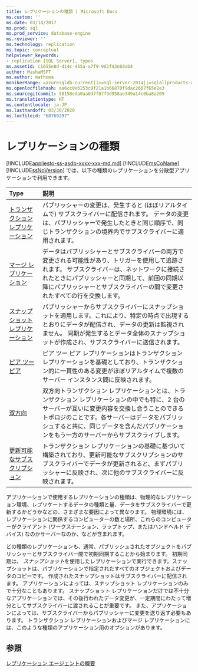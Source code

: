 ```yaml
---
title: レプリケーションの種類 | Microsoft Docs
ms.custom: ''
ms.date: 03/14/2017
ms.prod: sql
ms.prod_service: database-engine
ms.reviewer: ''
ms.technology: replication
ms.topic: conceptual
helpviewer_keywords:
- replication [SQL Server], types
ms.assetid: c1655e8d-d14c-455a-a7f9-9d2f43e88ab4
author: MashaMSFT
ms.author: mathoma
monikerRange: =azuresqldb-current||>=sql-server-2014||=sqlallproducts-allversions
ms.openlocfilehash: aa6cc0eb253c0f21a1b66870f9dac2607f65e2e3
ms.sourcegitcommit: 58158eda0aa0d7f87f9d958ae349a14c0ba8a209
ms.translationtype: HT
ms.contentlocale: ja-JP
ms.lasthandoff: 03/30/2020
ms.locfileid: "68769297"
---
```

# <a name="types-of-replication"></a>レプリケーションの種類
[!INCLUDE[appliesto-ss-asdb-xxxx-xxx-md.md](../../includes/appliesto-ss-asdb-xxxx-xxx-md.md)]
  [!INCLUDE[msCoName](../../includes/msconame-md.md)] [!INCLUDE[ssNoVersion](../../includes/ssnoversion-md.md)] では、以下の種類のレプリケーションを分散型アプリケーションで利用できます。  

| **Type** | **説明** |
|:-------- | :-------------- |
| [トランザクション レプリケーション](transactional/transactional-replication.md)| パブリッシャーの変更は、発生すると (ほぼリアルタイムで) サブスクライバーに配信されます。 データの変更は、パブリッシャーで発生したときと同じ順序で、同じトランザクションの境界内でサブスクライバーに適用されます。 | 
| [マージ レプリケーション](merge/merge-replication.md) | データはパブリッシャーとサブスクライバーの両方で変更される可能性があり、トリガーを使用して追跡されます。 サブスクライバーは、ネットワークに接続されたときにパブリッシャーと同期して、前回の同期以降にパブリッシャーとサブスクライバーの間で変更されたすべての行を交換します。 | 
| [スナップショット レプリケーション](snapshot-replication.md) | パブリッシャーからサブスクライバーにスナップショットを適用します。これにより、特定の時点で出現するとおりにデータが配信され、データの更新は監視されません。 同期が発生するとデータ全体のスナップショットが作成され、サブスクライバーに送信されます。| 
| [ピア ツー ピア](transactional/peer-to-peer-transactional-replication.md) | ピア ツー ピア レプリケーションはトランザクション レプリケーションを基礎としており、トランザクション的に一貫性のある変更がほぼリアルタイムで複数のサーバー インスタンス間に反映されます。 | 
| [双方向](transactional/bidirectional-transactional-replication.md)| 双方向トランザクション レプリケーションとは、トランザクション レプリケーションの中でも特に、2 台のサーバーが互いに変更内容を交換し合うことのできるトポロジのことです。各サーバーはデータをパブリッシュすると共に、同じデータを含んだパブリケーションをもう一方のサーバーからサブスクライブします。 | 
| [更新可能なサブスクリプション](transactional/updatable-subscriptions-for-transactional-replication.md) | トランザクション レプリケーションの基礎に基づいて構築されており、更新可能なサブスクリプションのサブスクライバーでデータが更新されると、まずパブリッシャーに反映され、次に他のサブスクライバーに反映されます。 | 
  
 
アプリケーションで使用するレプリケーションの種類は、物理的なレプリケーション環境、レプリケートするデータの種類と量、データをサブスクライバーで更新するかどうかなどの、さまざまな要因によって異なります。 物理環境には、レプリケーションに関係するコンピューターの数と場所、これらのコンピューターがクライアント (ワークステーション、ラップトップ、またはハンドヘルド デバイス) なのかサーバーなのか、などが含まれます。  
  
どの種類のレプリケーションも、通常、パブリッシュされたオブジェクトをパブリッシャーとサブスクライバー間で初期同期することから始まります。 初期同期は、 *スナップショット*を使用したレプリケーションで実行できます。スナップショットは、パブリケーションで指定されたすべてのオブジェクトおよびデータのコピーです。 作成されたスナップショットはサブスクライバーに配信されます。 アプリケーションによっては、スナップショット レプリケーションのみで十分なこともあります。 スナップショット レプリケーションだけでは不十分なアプリケーションでは、その後行われたデータ変更が、一定期間にわたって増分としてサブスクライバーに渡されることが重要です。 また、アプリケーションによっては、サブスクライバーからパブリッシャーに変更を送り返す必要もあります。 トランザクション レプリケーションおよびマージ レプリケーションには、このような種類のアプリケーション用のオプションがあります。  
  
 
## <a name="see-also"></a>参照  
 [レプリケーション エージェントの概要](../../relational-databases/replication/agents/replication-agents-overview.md)
  
  
